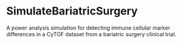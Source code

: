 # SimulateBariatricSurgery
A power analysis simulation for detecting immune cellular marker differences in a CyTOF dataset from a bariatric surgery clinical trial.
